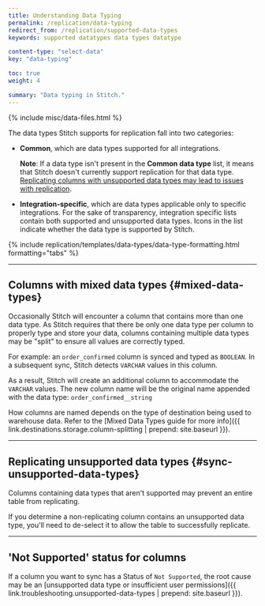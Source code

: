 ```yaml
---
title: Understanding Data Typing
permalink: /replication/data-typing
redirect_from: /replication/supported-data-types
keywords: supported datatypes data types datatype

content-type: "select-data"
key: "data-typing"

toc: true
weight: 4

summary: "Data typing in Stitch."
---
```

{% include misc/data-files.html %}

The data types Stitch supports for replication fall into two categories:

- **Common**, which are data types supported for all integrations.

   **Note**: If a data type isn't present in the **Common data type** list, it means that Stitch doesn't currently support replication for that data type. [Replicating columns with unsupported data types may lead to issues with replication](#sync-unsupported-data-types).

- **Integration-specific**, which are data types applicable only to specific integrations. For the sake of transparency, integration specific lists contain both supported and unsupported data types. Icons in the list indicate whether the data type is supported by Stitch.

{% include replication/templates/data-types/data-type-formatting.html formatting="tabs" %}

---

## Columns with mixed data types {#mixed-data-types}

Occasionally Stitch will encounter a column that contains more than one data type. As Stitch requires that there be only one data type per column to properly type and store your data, columns containing multiple data types may be "split" to ensure all values are correctly typed.

For example: an `order_confirmed` column is synced and typed as `BOOLEAN`. In a subsequent sync, Stitch detects `VARCHAR` values in this column.

As a result, Stitch will create an additional column to accommodate the `VARCHAR` values. The new column name will be the original name appended with the data type: `order_confirmed__string`

How columns are named depends on the type of destination being used to warehouse data. Refer to the [Mixed Data Types guide for more info]({{ link.destinations.storage.column-splitting | prepend: site.baseurl }}).

---

## Replicating unsupported data types {#sync-unsupported-data-types}

Columns containing data types that aren't supported may prevent an entire table from replicating. 

If you determine a non-replicating column contains an unsupported data type, you'll need to de-select it to allow the table to successfully replicate.

---

## 'Not Supported' status for columns

If a column you want to sync has a Status of `Not Supported`, the root cause may be an [unsupported data type or insufficient user permissions]({{ link.troubleshooting.unsupported-data-types | prepend: site.baseurl }}).